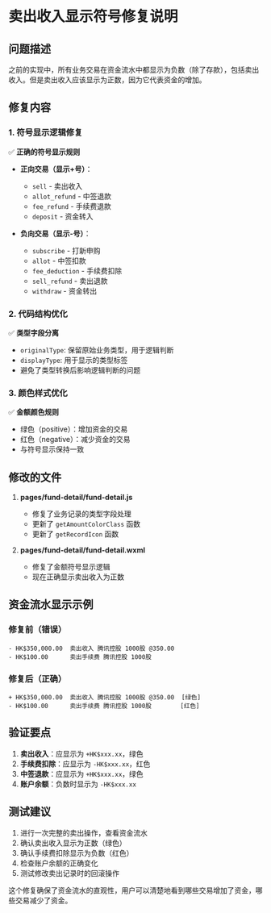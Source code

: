 # 卖出收入显示符号修复说明

## 问题描述
之前的实现中，所有业务交易在资金流水中都显示为负数（除了存款），包括卖出收入。但是卖出收入应该显示为正数，因为它代表资金的增加。

## 修复内容

### 1. 符号显示逻辑修复
✅ **正确的符号显示规则**
- **正向交易（显示+号）**：
  - `sell` - 卖出收入
  - `allot_refund` - 中签退款
  - `fee_refund` - 手续费退款
  - `deposit` - 资金转入

- **负向交易（显示-号）**：
  - `subscribe` - 打新申购
  - `allot` - 中签扣款
  - `fee_deduction` - 手续费扣除
  - `sell_refund` - 卖出退款
  - `withdraw` - 资金转出

### 2. 代码结构优化
✅ **类型字段分离**
- `originalType`: 保留原始业务类型，用于逻辑判断
- `displayType`: 用于显示的类型标签
- 避免了类型转换后影响逻辑判断的问题

### 3. 颜色样式优化
✅ **金额颜色规则**
- 绿色（positive）：增加资金的交易
- 红色（negative）：减少资金的交易
- 与符号显示保持一致

## 修改的文件

1. **pages/fund-detail/fund-detail.js**
   - 修复了业务记录的类型字段处理
   - 更新了 `getAmountColorClass` 函数
   - 更新了 `getRecordIcon` 函数

2. **pages/fund-detail/fund-detail.wxml**
   - 修复了金额符号显示逻辑
   - 现在正确显示卖出收入为正数

## 资金流水显示示例

### 修复前（错误）
```
- HK$350,000.00  卖出收入 腾讯控股 1000股 @350.00
- HK$100.00      卖出手续费 腾讯控股 1000股
```

### 修复后（正确）
```
+ HK$350,000.00  卖出收入 腾讯控股 1000股 @350.00  [绿色]
- HK$100.00      卖出手续费 腾讯控股 1000股        [红色]
```

## 验证要点

1. **卖出收入**：应显示为 `+HK$xxx.xx`，绿色
2. **手续费扣除**：应显示为 `-HK$xxx.xx`，红色
3. **中签退款**：应显示为 `+HK$xxx.xx`，绿色
4. **账户余额**：负数时显示为 `-HK$xxx.xx`

## 测试建议

1. 进行一次完整的卖出操作，查看资金流水
2. 确认卖出收入显示为正数（绿色）
3. 确认手续费扣除显示为负数（红色）
4. 检查账户余额的正确变化
5. 测试修改卖出记录时的回滚操作

这个修复确保了资金流水的直观性，用户可以清楚地看到哪些交易增加了资金，哪些交易减少了资金。
